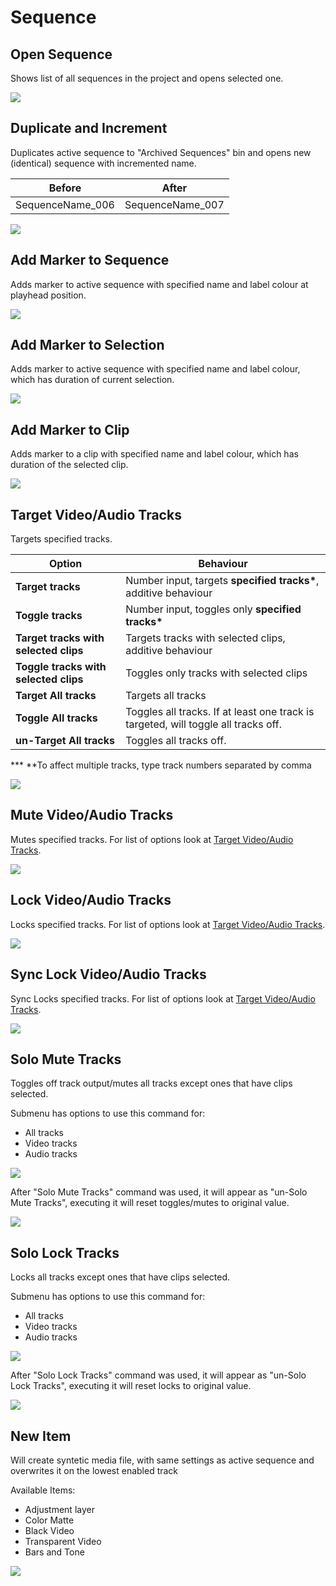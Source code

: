 # Sequence

## Open Sequence

Shows list of all sequences in the project and opens selected one.

![](../../../.gitbook/assets/seq\_01\_open\_seq.gif)

## Duplicate and Increment

Duplicates active sequence to "Archived Sequences" bin and opens new (identical) sequence with incremented name.

| Before            | After             |
| ----------------- | ----------------- |
| SequenceName\_006 | SequenceName\_007 |

![](../../../.gitbook/assets/seq\_02\_duplicate\_increment.gif)

## Add Marker to Sequence

Adds marker to active sequence with specified name and label colour at playhead position.

![](../../../.gitbook/assets/seq\_03\_add\_marker.jpg)

## Add Marker to Selection

Adds marker to active sequence with specified name and label colour, which has duration of current selection.

![](../../../.gitbook/assets/seq\_04\_add\_marker\_selection.gif)

## Add Marker to Clip

Adds marker to a clip with specified name and label colour, which has duration of the selected clip.

![](../../../.gitbook/assets/seq\_10\_add\_marker\_clip.gif)

## Target Video/Audio Tracks

Targets specified tracks.

| **Option**                            | Behaviour                                                                          |
| ------------------------------------- | ---------------------------------------------------------------------------------- |
| **Target tracks**                     | Number input, targets **specified tracks\***, additive behaviour                   |
| **Toggle tracks**                     | Number input, toggles only **specified tracks\***                                  |
| **Target tracks with selected clips** | Targets tracks with selected clips, additive behaviour                             |
| **Toggle tracks with selected clips** | Toggles only tracks with selected clips                                            |
| **Target All tracks**                 | Targets all tracks                                                                 |
| **Toggle All tracks**                 | Toggles all tracks. If at least one track is targeted, will toggle all tracks off. |
| **un-Target All tracks**              | Toggles all tracks off.                                                            |

**\* **To affect multiple tracks, type track numbers separated by comma

![](../../../.gitbook/assets/seq\_11\_targettracks.gif)

## Mute Video/Audio Tracks

Mutes specified tracks. For list of options look at [Target Video/Audio Tracks](sequence.md#target-video-audio-tracks).

![](../../../.gitbook/assets/seq\_12\_mutetracks.gif)

## Lock Video/Audio Tracks

Locks specified tracks. For list of options look at [Target Video/Audio Tracks](sequence.md#target-video-audio-tracks).

![](../../../.gitbook/assets/seq\_13\_locktracks.gif)

## Sync Lock Video/Audio Tracks

Sync Locks specified tracks. For list of options look at [Target Video/Audio Tracks](sequence.md#target-video-audio-tracks).

![](../../../.gitbook/assets/seq\_14\_synclocktracks.gif)

## Solo Mute Tracks

Toggles off track output/mutes all tracks except ones that have clips selected.

Submenu has options to use this command for:

* All tracks
* Video tracks
* Audio tracks

![](../../../.gitbook/assets/seq\_05\_solo\_tracks.gif)

After "Solo Mute Tracks" command was used, it will appear as "un-Solo Mute Tracks", executing it will reset toggles/mutes to original value.

![](../../../.gitbook/assets/seq\_06\_unsolo\_tracks.gif)

## Solo Lock Tracks

Locks all tracks except ones that have clips selected.

Submenu has options to use this command for:

* All tracks
* Video tracks
* Audio tracks

![](../../../.gitbook/assets/seq\_07\_solo\_lock\_tracks.gif)

After "Solo Lock Tracks" command was used, it will appear as "un-Solo Lock Tracks", executing it will reset locks to original value.

![](../../../.gitbook/assets/seq\_08\_unsolo\_lock\_tracks.gif)

## New Item

Will create syntetic media file, with same settings as active sequence and overwrites it on the lowest enabled track

Available Items:

* Adjustment layer
* Color Matte
* Black Video
* Transparent Video
* Bars and Tone

![](../../../.gitbook/assets/seq\_09\_new\_item.gif)
